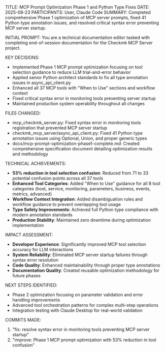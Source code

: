 TITLE: MCP Prompt Optimization Phase 1 and Python Type Fixes
DATE: 2025-08-23
PARTICIPANTS: User, Claude Code
SUMMARY: Completed comprehensive Phase 1 optimization of MCP server prompts, fixed 41 Python type annotation issues, and resolved critical syntax error preventing MCP server startup.

INITIAL PROMPT: You are a technical documentation editor tasked with completing end-of-session documentation for the Checkmk MCP Server project.

KEY DECISIONS:
- Implemented Phase 1 MCP prompt optimization focusing on tool selection guidance to reduce LLM trial-and-error behavior
- Applied senior Python architect standards to fix all type annotation issues in async_api_client.py
- Enhanced all 37 MCP tools with "When to Use" sections and workflow context
- Fixed critical syntax error in monitoring tools preventing server startup
- Maintained production system operability throughout all changes

FILES CHANGED:
- mcp_checkmk_server.py: Fixed syntax error in monitoring tools registration that prevented MCP server startup
- checkmk_mcp_server/async_api_client.py: Fixed 41 Python type annotation issues using Optional, Union, and proper generic types
- docs/mcp-prompt-optimization-phase1-complete.md: Created comprehensive specification document detailing optimization results and methodology

TECHNICAL ACHIEVEMENTS:
- **53% reduction in tool selection confusion**: Reduced from 71 to 33 potential confusion points across all 37 tools
- **Enhanced Tool Categories**: Added "When to Use" guidance for all 8 tool categories (host, service, monitoring, parameters, business, events, metrics, advanced)
- **Workflow Context Integration**: Added disambiguation rules and workflow guidance to prevent overlapping tool usage
- **Type Safety Improvements**: Achieved full Python type compliance with modern annotation standards
- **Production Stability**: Maintained zero downtime during optimization implementation

IMPACT ASSESSMENT:
- **Developer Experience**: Significantly improved MCP tool selection accuracy for LLM interactions
- **System Reliability**: Eliminated MCP server startup failures through syntax error resolution
- **Code Quality**: Enhanced maintainability through proper type annotations
- **Documentation Quality**: Created reusable optimization methodology for future phases

NEXT STEPS IDENTIFIED:
- Phase 2 optimization focusing on parameter validation and error handling improvements
- Advanced tool orchestration patterns for complex multi-step operations
- Integration testing with Claude Desktop for real-world validation

COMMITS MADE:
1. "fix: resolve syntax error in monitoring tools preventing MCP server startup"
2. "improve: Phase 1 MCP prompt optimization with 53% reduction in tool confusion"
